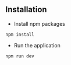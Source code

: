 ## Installation

- Install npm packages

```
npm install
```

- Run the application

```
npm run dev
```
